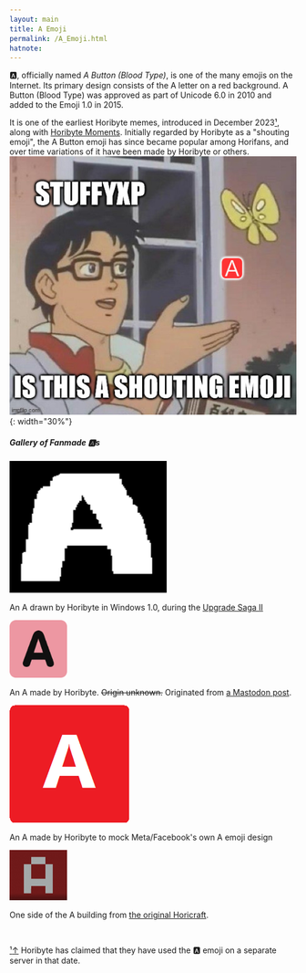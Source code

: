 ```yaml
---
layout: main
title: A Emoji
permalink: /A_Emoji.html
hatnote:
---
```


🅰️, officially named *A Button (Blood Type)*, is one of the many emojis on the Internet. Its primary design consists of the A letter on a red background. A Button (Blood Type) was approved as part of Unicode 6.0 in 2010 and added to the Emoji 1.0 in 2015.

It is one of the earliest Horibyte memes, introduced in December 2023[&sup1;](#notec1), along with [Horibyte Moments](Horibyte_Moments/). Initially regarded by Horibyte as a "shouting emoji", the A Button emoji has since became popular among Horifans, and over time variations of it have been made by Horibyte or others.
![](img/articles/a_emoji/1.jpg){: width="30%"}

##### Gallery of Fanmade 🅰️s
<div id="gallery-box">
   <div class="container">
        <img src="img/articles/a_emoji/a_win1.png">
        <p id="caption">An A drawn by Horibyte in Windows 1.0, during the <a href="https://www.youtube.com/watch?v=RS0vMHF5k8s">Upgrade Saga II</a></p>
   </div>
    <div class="container">
        <img src="img/articles/a_emoji/a_evil.webp" width="20%">
        <p id="caption">An A made by Horibyte. <s>Origin unknown.</s> Originated from <a href="https://wetdry.world/@horibyte/114055695481022637">a Mastodon post</a>.</p>
    </div>
    <div class="container">
        <img src="img/articles/a_emoji/a_stuffy.png">
        <p id="caption">An A made by Horibyte to mock Meta/Facebook's own A emoji design</p>
    </div>
    <div class="container">
        <img src="img/articles/a_emoji/a_horicraft.png" width="20%">
        <p id="caption">One side of the A building from <a href="https://horibyte.is-a.dev/wiki/Horicraft/">the original Horicraft</a>.</p>
    </div></div>
<p>&nbsp;</p>
<p id="note"><a href="#notec1" id="notec1">&sup1;<span></span>&uparrow;</a> Horibyte has claimed that they have used the 🅰️ emoji on a separate server in that date.</p>

